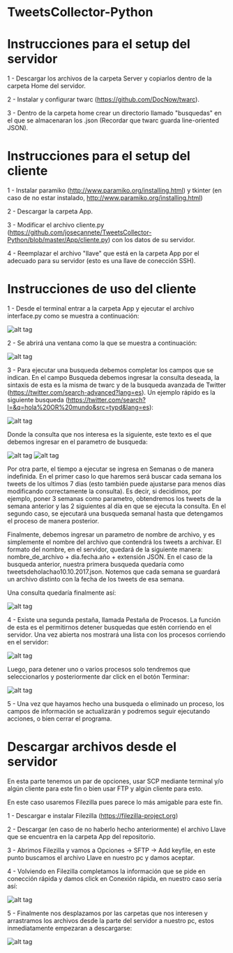 # TweetsCollector-Python

# Instrucciones para el setup del servidor

1 - Descargar los archivos de la carpeta Server y copiarlos dentro de la carpeta Home del servidor.

2 - Instalar y configurar twarc (https://github.com/DocNow/twarc).

3 - Dentro de la carpeta home crear un directorio llamado "busquedas" en el que se almacenaran los .json (Recordar que twarc guarda line-oriented JSON).

# Instrucciones para el setup del cliente

1 - Instalar paramiko (http://www.paramiko.org/installing.html) y tkinter (en caso de no estar instalado, http://www.paramiko.org/installing.html)

2 - Descargar la carpeta App.

3 - Modificar el archivo cliente.py (https://github.com/josecannete/TweetsCollector-Python/blob/master/App/cliente.py) con los datos de su servidor.

4 - Reemplazar el archivo "llave" que está en la carpeta App por el adecuado para su servidor (esto es una llave de conección SSH).

# Instrucciones de uso del cliente

1 - Desde el terminal entrar a la carpeta App y ejecutar el archivo interface.py como se muestra a continuación:

![alt tag](http://i.imgur.com/i0QcXcZ.png)

2 - Se abrirá una ventana como la que se muestra a continuación:

![alt tag](http://i.imgur.com/KG5XRhj.png)

3 - Para ejecutar una busqueda debemos completar los campos que se indican. En el campo Busqueda debemos ingresar la consulta deseada, la sintaxis de esta es la misma de twarc y de la busqueda avanzada de Twitter (https://twitter.com/search-advanced?lang=es). Un ejemplo rápido es la siguiente busqueda (https://twitter.com/search?l=&q=hola%20OR%20mundo&src=typd&lang=es):

![alt tag](http://i.imgur.com/iizToU7.png)

Donde la consulta que nos interesa es la siguiente, este texto es el que debemos ingresar en el parametro de busqueda:

![alt tag](http://i.imgur.com/xxS2pse.png)
![alt tag](http://i.imgur.com/tDAAxdv.png)


Por otra parte, el tiempo a ejecutar se ingresa en Semanas o de manera indefinida. En el primer caso lo que haremos será buscar cada semana los tweets de los ultimos 7 dias (esto también puede ajustarse para menos días modificando correctamente la consulta). Es decir, si decidimos, por ejemplo, poner 3 semanas como parametro, obtendremos los tweets de la semana anterior y las 2 siguientes al día en que se ejecuta la consulta. En el segundo caso, se ejecutará una busqueda semanal hasta que detengamos el proceso de manera posterior.

Finalmente, debemos ingresar un parametro de nombre de archivo, y es simplemente el nombre del archivo que contendrá los tweets a archivar. El formato del nombre, en el servidor, quedará de la siguiente manera: nombre_de_archivo + dia.fecha.año + extensión JSON. En el caso de la busqueda anterior, nuestra primera busqueda quedaría como tweetsdeholachao10.10.2017.json. Notemos que cada semana se guardará un archivo distinto con la fecha de los tweets de esa semana.

Una consulta quedaría finalmente así:

![alt tag](http://i.imgur.com/82iKWhy.png)

4 - Existe una segunda pestaña, llamada Pestaña de Procesos. La función de esta es el permitirnos detener busquedas que estén corriendo en el servidor. Una vez abierta nos mostrará una lista con los procesos corriendo en el servidor:

![alt tag](http://i.imgur.com/MjqFVdw.png)

Luego, para detener uno o varios procesos solo tendremos que seleccionarlos y posteriormente dar click en el botón Terminar:

![alt tag](http://i.imgur.com/ItiLKpc.png)

5 - Una vez que hayamos hecho una busqueda o eliminado un proceso, los campos de información se actualizarán y podremos seguir ejecutando acciones, o bien cerrar el programa.

# Descargar archivos desde el servidor

En esta parte tenemos un par de opciones, usar SCP mediante terminal y/o algún cliente para este fin o bien usar FTP y algún cliente para esto.

En este caso usaremos Filezilla pues parece lo más amigable para este fin.

1 - Descargar e instalar Filezilla (https://filezilla-project.org)

2 - Descargar (en caso de no haberlo hecho anteriormente) el archivo Llave que se encuentra en la carpeta App del repositorio.

3 - Abrimos Filezilla y vamos a Opciones -> SFTP -> Add keyfile, en este punto buscamos el archivo Llave en nuestro pc y damos aceptar.

4 - Volviendo en Filezilla completamos la información que se pide en conección rápida y damos click en Conexión rápida, en nuestro caso sería así:

![alt tag](http://i.imgur.com/hqMe5Cu.png)

5 - Finalmente nos desplazamos por las carpetas que nos interesen y arrastramos los archivos desde la parte del servidor a nuestro pc, estos inmediatamente empezaran a descargarse:

![alt tag](http://i.imgur.com/Qy407wn.png)

